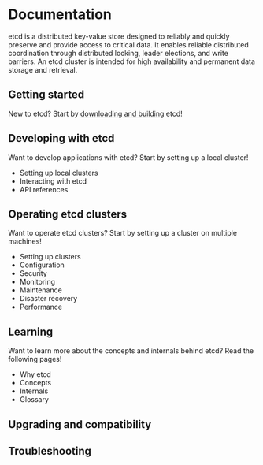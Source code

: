 # Documentation

etcd is a distributed key-value store designed to reliably and quickly preserve and provide access to critical data. It enables reliable distributed coordination through distributed locking, leader elections, and write barriers. An etcd cluster is intended for high availability and permanent data storage and retrieval.

## Getting started

New to etcd? Start by [downloading and building][download_build] etcd!

## Developing with etcd

Want to develop applications with etcd? Start by setting up a local cluster!

 - Setting up local clusters
 - Interacting with etcd
 - API references

## Operating etcd clusters

Want to operate etcd clusters? Start by setting up a cluster on multiple machines!

 - Setting up clusters
 - Configuration
 - Security
 - Monitoring
 - Maintenance
 - Disaster recovery
 - Performance

## Learning

Want to learn more about the concepts and internals behind etcd? Read the following pages!

 - Why etcd
 - Concepts
 - Internals
 - Glossary

## Upgrading and compatibility

## Troubleshooting

[download_build]: dl_build.md